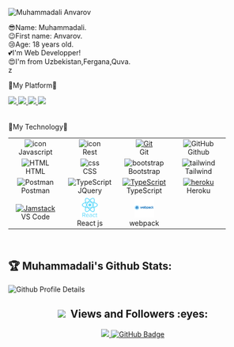
![Muhammadali Anvarov](https://readme-typing-svg.herokuapp.com?font=Inter&color=3A9CDF&size=30&weight=1000&lines=Hi+there,+I'm+Muhammadali+Anvarov;I'm+Developper!)

😎Name: Muhammadali.<br>
😉First name: Anvarov.<br>
😢Age: 18 years old.<br>
💕I'm Web Developper!<br>
😍I'm from Uzbekistan,Fergana,Quva.<br>z

🤩My Platform🤩
<br>

<a href="https://www.youtube.com/@MOdevco/about">
  <img src="https://media2.giphy.com/media/13Nc3xlO1kGg3S/200w.webp?cid=ecf05e47c94edncp4mqz5djevc81ahdrxbubyv5ptqrjefr3&rid=200w.webp&ct=g" width="100">
</a>
<a href="https://t.me/Ali_Portfolio_webt">
  <img src="https://media1.giphy.com/media/ya4eevXU490Iw/200.webp?cid=ecf05e47d6wwbdqrbu002rfhkedhzacolyg4o8joldc76az7&rid=200.webp&ct=g" width="60">
</a>
<a href="https://instagram.com/mo_devco">
  <img src="https://media3.giphy.com/media/l41YmiCZ8HXvVl5M4/200w.webp?cid=ecf05e47qxaxpgep7bl7gdkto5vt0c7lsanlje302acodi8m&rid=200w.webp&ct=g" width="50">
</a>
<a href="https://www.youtube.com/@MOdevco/about">
  <img src="https://media0.giphy.com/media/cLH9p9PXZSVsoOecZK/giphy.webp?cid=ecf05e47hbk8hjglad346p4mzvcwqqzl0m4lk1zjb0g3ece0&rid=giphy.webp&ct=g" width="50">
</a>
<br><br><br>
🤩My Technology🤩
<br>

<table align="center">

  <tr>
    <td align="center" width="96">
        <img src="https://techstack-generator.vercel.app/js-icon.svg" alt="icon" width="65" height="65" />
      <br>Javascript
    </td>
    <td align="center" width="96">
        <img src="https://techstack-generator.vercel.app/restapi-icon.svg" alt="icon" width="65" height="65" />
      <br>Rest
    </td>
    <td align="center" width="96">
      <a href="#git" >
        <img src="https://upload.wikimedia.org/wikipedia/commons/thumb/3/3f/Git_icon.svg/1200px-Git_icon.svg.png" width="48" height="48" alt="Git" />
      </a>
      <br>Git
    </td>
    </td>
    <td align="center" width="96">
        <img src="https://user-images.githubusercontent.com/25181517/192108374-8da61ba1-99ec-41d7-80b8-fb2f7c0a4948.png" width="48" height="48" alt="GitHub" />
      <br>Github
    </td>
</tr>

<tr>
    <td align="center"  width="96">
        <img src="https://skillicons.dev/icons?i=html" width="48" height="48" alt="HTML" />
      <br>HTML
    </td>
    <td align="center" width="96">
        <img src="https://skillicons.dev/icons?i=css" width="48" height="48" alt="css" />
      <br>CSS
    </td>
    <td align="center"  width="96">
        <img src="https://skillicons.dev/icons?i=bootstrap" width="48" height="48" alt="bootstrap" />
      <br>Bootstrap
    </td>
    <td align="center" width="96">
        <img src="https://skillicons.dev/icons?i=tailwind" width="48" height="48" alt="tailwind" />
      <br>Tailwind
    </td>
</tr>
<tr>
        <td align="center" width="96">
        <img src="https://user-images.githubusercontent.com/25181517/192109061-e138ca71-337c-4019-8d42-4792fdaa7128.png" width="48" height="48" alt="Postman" />
      <br>Postman
    </td>
              <td align="center" width="96">
        <img src="https://skillicons.dev/icons?i=typescript" width="48" height="48" alt="TypeScript" />
      <br>JQuery
    </td>
  <td align="center" width="96">
      <a href="#ts">
        <img src="https://upload.wikimedia.org/wikipedia/commons/thumb/4/4c/Typescript_logo_2020.svg/1200px-Typescript_logo_2020.svg.png" width="48" height="48" alt="TypeScript" />
      </a>
      <br>TypeScript
    </td>
      <td align="center" width="96">
  <a href="https://heroku.com" target="_blank"> <img src="https://www.vectorlogo.zone/logos/heroku/heroku-icon.svg" alt="heroku" width="40" height="40"/> </a>
        </a> 
      <br>Heroku
 </tr>
<tr>
      <td align="center"  width="96">
      <a href="#vscode">
        <img src="https://upload.wikimedia.org/wikipedia/commons/9/9a/Visual_Studio_Code_1.35_icon.svg" width="48" height="48" alt="Jamstack" />
      </a>
      <br>VS Code
    </td>
     <td align="center"  width="96">
      <a href="https://reactjs.org/" target="_blank"> <img src="https://raw.githubusercontent.com/devicons/devicon/master/icons/react/react-original-wordmark.svg" alt="react" width="40" height="40"/> </a> 
      <br>React js
      <td align="center" width="96">
      <a href="https://webpack.js.org" target="_blank"> <img src="https://raw.githubusercontent.com/devicons/devicon/d00d0969292a6569d45b06d3f350f463a0107b0d/icons/webpack/webpack-original-wordmark.svg" alt="webpack" width="40" height="40"/> </a> 
      <br>webpack
  </td>

  </tr>

</table>
<br>

## :trophy: Muhammadali's Github Stats:

![Github Profile Details](https://github-profile-summary-cards.vercel.app/api/cards/profile-details?username=MOdevco&theme=github_dark) 




<h2 align="center"> <img src="https://media.giphy.com/media/iY8CRBdQXODJSCERIr/giphy.gif" width="35px">&nbsp; Views and Followers :eyes:</h2>

<p align="center">

<a href="https://github.com/MOdevco/github-profile-views-counter">
    <img src="https://komarev.com/ghpvc/?username=MOdevco">
</a>
    <a href="https://github.com/MOdevco?tab=followers">
        <img src="https://img.shields.io/github/followers/MOdevco?label=Followers&style=social" alt="GitHub Badge">
    </a>
</p>
